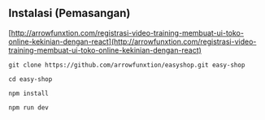 ## Instalasi (Pemasangan)
[http://arrowfunxtion.com/registrasi-video-training-membuat-ui-toko-online-kekinian-dengan-react](http://arrowfunxtion.com/registrasi-video-training-membuat-ui-toko-online-kekinian-dengan-react)

`git clone https://github.com/arrowfunxtion/easyshop.git easy-shop`

`cd easy-shop`

`npm install`

`npm run dev`
